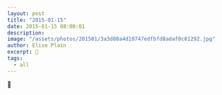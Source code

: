 ```yaml
---
layout: post
title: "2015-01-15"
date: 2015-01-15 08:00:01
description: 
image: "/assets/photos/201501/3a3d80a4d10747edfbfd8adaf0c81292.jpg"
author: Elise Plain
excerpt: 🍦
tags: 
  - all
---
```


🍦
<p></p>
